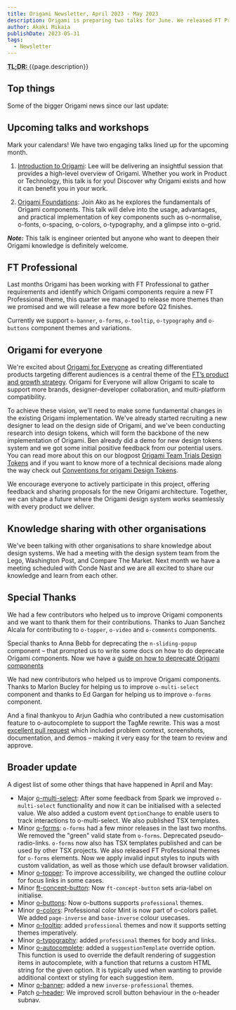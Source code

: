 ```yaml
---
title: Origami Newsletter, April 2023 - May 2023
description: Origami is preparing two talks for June. We released FT Professional themes for a bunch of components. We started working on Origami For Everyone(O3) and we started talking to other organisations to share knowledge about design systems.
author: Akaki Mikaia
publishDate: 2023-05-31
tags:
  - Newsletter
---
```


<abbr title="Too long; didn't read">
<strong>
TL;DR:
</strong>
</abbr> {{page.description}}

## Top things

Some of the bigger Origami news since our last update:

## Upcoming talks and workshops

Mark your calendars! We have two engaging talks lined up for the upcoming month.

1. [Introduction to Origami](https://financialtimes.learn.link/content/62f4125979e7860012a64e2e/): Lee will be delivering an insightful session that provides a high-level overview of Origami. Whether you work in Product or Technology, this talk is for you! Discover why Origami exists and how it can benefit you in your work.

2. [Origami Foundations](https://financialtimes.learn.link/content/6478b3546da1c4001190511a): Join Ako as he explores the fundamentals of Origami components. This talk will delve into the usage, advantages, and practical implementation of key components such as o-normalise, o-fonts, o-spacing, o-colors, o-typography, and a glimpse into o-grid.

***Note:*** This talk is engineer oriented but anyone who want to deepen their Origami knowledge is definitely welcome.

## FT Professional

Last months Origami has been working with FT Professional to gather requirements and identify which Origami components require a new FT Professional theme, this quarter we managed to release more themes than we promised and we will release a few more before Q2 finishes.

Currently we support `o-banner`, `o-forms`, `o-tooltip`, `o-typography` and `o-buttons` component themes and variations.

## Origami for everyone

We're excited about [Origami for Everyone](https://financialtimes.atlassian.net/wiki/spaces/OR/blog/2023/05/18/8064925807/Introducing+Origami+for+Everyone) as creating differentiated products targeting different audiences is a central theme of the [FT’s product and growth strategy](https://inside.ft.com/home/knowledge-base/Product-strategy-2023). Origami for Everyone will allow Origami to scale to support more brands, designer-developer collaboration, and multi-platform compatibility.

To achieve these vision, we'll need to make some fundamental changes in the existing Origami implementation. We've already started recruiting a new designer to lead on the design side of Origami, and we've been conducting research into design tokens, which will form the backbone of the new implementation of Origami. Ben already did a demo for new design tokens system and we got some initial positive feedback from our potential users. You can read more about this on our blogpost [Origami Team Trials Design Tokens](https://financialtimes.atlassian.net/wiki/spaces/OR/blog/2023/04/20/8047034476/Origami+Team+Trials+Design+Tokens) and if you want to know more of a technical decisions made along the way check out [Conventions for origami Design Tokens](https://financialtimes.atlassian.net/wiki/spaces/OR/blog/2023/04/26/8049524875/Conventions+for+Origami+Design+Tokens).

We encourage everyone to actively participate in this project, offering feedback and sharing proposals for the new Origami architecture. Together, we can shape a future where the Origami design system works seamlessly with every product we deliver.

## Knowledge sharing with other organisations

We've been talking with other organisations to share knowledge about design systems. We had a meeting with the design system team from the Lego, Washington Post, and Compare The Market. Next month we have a meeting scheduled with Conde Nast and we are all excited to share our knowledge and learn from each other.

## Special Thanks

We had a few contributors who helped us to improve Origami components and we want to thank them for their contributions. Thanks to Juan Sanchez Alcala for contributing to `o-topper`, `o-video` and `o-comments` components.

Special thanks to Anna Bebb for deprecating  the `n-sliding-popup` component – that prompted us to write some docs on how to do deprecate Origami components. Now we have a [guide on how to deprecate Origami components](https://origami.ft.com/documentation/components/versioning/#deprecate-a-component)

We had new contributors who helped us to improve Origami components. Thanks to Marlon Bucley for helping us to improve `o-multi-select` component and thanks to Ed Gargan for helping us to improve `o-forms` component.

And a final thankyou to Arjun Gadhia who contributed a new customisation feature to o-autocomplete to support the TagMe rewrite. This was a most [excellent pull request](https://github.com/Financial-Times/origami/pull/1127) which included problem context, screenshots, documentation, and demos – making it very easy for the team to review and approve.
## Broader update

A digest list of some other things that have happened in April and May:

- Major [o-multi-select](https://registry.origami.ft.com/components/o-multi-select): After some feedback from Spark we improved `o-multi-select` functionality and now it can be initialised with a selected value. We also added a custom event `OptionChange` to enable users to track interactions to o-multi-select. We also published TSX templates.
- Minor [o-forms](https://registry.origami.ft.com/components/o-forms): `o-forms` had a few minor releases in the last two months. We removed the "green" valid state from `o-forms`. Deprecated pseudo-radio-links. `o-forms` now also has TSX templates published and can be used by other TSX projects. We also released FT Professional themes for `o-forms` elements. Now we apply invalid input styles to inputs with custom validation, as well as those which use default browser validation.
- Minor [o-topper](https://registry.origami.ft.com/components/o-topper): To improve accessibility, we changed the outline colour for focus links in some cases.
- Minor [ft-concept-button](https://registry.origami.ft.com/components/ft-concept-button): Now `ft-concept-button` sets aria-label on initialise.
- Minor [o-buttons](https://registry.origami.ft.com/components/o-buttons): Now o-buttons supports `professional` themes.
- Minor [o-colors](https://registry.origami.ft.com/components/o-colors): Professional color Mint is now part of o-colors pallet. We added `page-inverse` and `base-inverse` colour usecases.
- Minor [o-tooltip](https://registry.origami.ft.com/components/o-tooltip): added `professional` themes and now it supports setting themes imperatively.
- Minor [o-typography](https://registry.origami.ft.com/components/o-typography): added `professional` themes for body and links.
- Minor [o-autocomplete](https://registry.origami.ft.com/components/o-autocomplete): added a `suggestionTemplate` override option. This function is used to override the default rendering of suggestion items in autocomplete, with a function that returns a custom HTML string for the given option. It is typically used when wanting to provide additional context or styling for each suggestion item.
- Minor [o-banner](https://registry.origami.ft.com/components/o-banner): added a new `inverse-professional` themes.
- Patch [o-header](https://registry.origami.ft.com/components/o-header): We improved scroll button behaviour in the o-header subnav.
